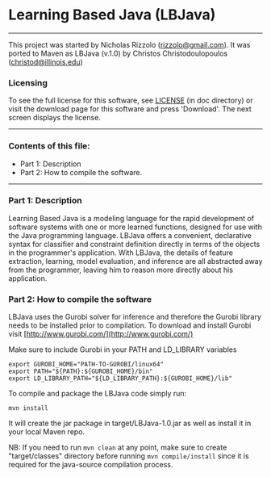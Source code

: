 # Learning Based Java (LBJava)

************************************************************  
This project was started by Nicholas Rizzolo (rizzolo@gmail.com).
It was ported to Maven as LBJava (v.1.0) by Christos Christodoulopoulos (christod@illinois.edu)

### Licensing

To see the full license for this software, see [LICENSE](LICENSE) (in doc directory) or visit the download 
page for this software and press 'Download'. The next screen displays the license. 

---
### Contents of this file:

* Part 1: Description
* Part 2: How to compile the software.

---



### Part 1: Description

Learning Based Java is a modeling language for the rapid development of software systems with 
one or more learned functions, designed for use with the Java programming language. 
LBJava offers a convenient, declarative syntax for classifier and constraint definition directly in 
terms of the objects in the programmer's application. With LBJava, the details of feature 
extraction, learning, model evaluation, and inference are all abstracted away from the programmer, 
leaving him to reason more directly about his application.


### Part 2: How to compile the software

LBJava uses the Gurobi solver for inference and therefore the Gurobi library needs to be installed 
prior to compilation. To download and install Gurobi visit [http://www.gurobi.com/](http://www.gurobi.com/)

Make sure to include Gurobi in your PATH and LD_LIBRARY variables

    export GUROBI_HOME="PATH-TO-GUROBI/linux64"
    export PATH="${PATH}:${GUROBI_HOME}/bin"
    export LD_LIBRARY_PATH="${LD_LIBRARY_PATH}:${GUROBI_HOME}/lib"


To compile and package the LBJava code simply run:

    mvn install

It will create the jar package in target/LBJava-1.0.jar as well as install it in your local Maven repo.

NB: If you need to run `mvn clean` at any point, make sure to create "target/classes" directory before 
running `mvn compile/install` since it is required for the java-source compilation process. 